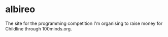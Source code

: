 # albireo

The site for the programming competition I'm organising to raise money for Childline through 100minds.org.